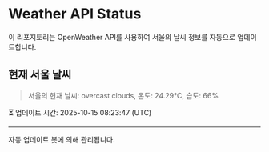 
# Weather API Status

이 리포지토리는 OpenWeather API를 사용하여 서울의 날씨 정보를 자동으로 업데이트합니다.

## 현재 서울 날씨
> 서울의 현재 날씨: overcast clouds, 온도: 24.29°C, 습도: 66%

⏳ 업데이트 시간: 2025-10-15 08:23:47 (UTC)

---
자동 업데이트 봇에 의해 관리됩니다.
